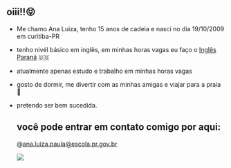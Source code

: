 ## oiii!!😝
* Me chamo Ana Luiza, tenho 15 anos de cadeia e nasci no dia 19/10/2009 em curitiba-PR
* tenho nivél básico em inglẽs, em minhas horas vagas eu faço o [Inglês Paraná](https://www.educacao.pr.gov.br/ingles_parana)  🇺🇸
* atualmente apenas estudo e trabalho em minhas horas vagas
* gosto de dormir, me divertir com as minhas amigas e viajar para a praia 🌊
* pretendo ser bem sucedida.

  ## você pode entrar em contato comigo por aqui:

   @ana.luiza.paula@escola.pr.gov.br

  ![](https://media1.tenor.com/m/OJbN3TbeEy0AAAAd/but-i%E2%80%99m-not-original.gif)
